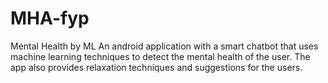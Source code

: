 # MHA-fyp
Mental Health by ML
An android application with a smart chatbot that uses machine learning techniques to detect the mental health of the user. 
The app also provides relaxation techniques and suggestions for the users.
